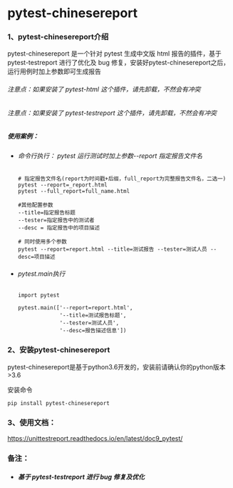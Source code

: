 # pytest-chinesereport

### 1、pytest-chinesereport介绍

pytest-chinesereport 是一个针对 pytest 生成中文版 html 报告的插件，基于 pytest-testreport 进行了优化及 bug 修复，安装好pytest-chinesereport之后，运行用例时加上参数即可生成报告

###### 注意点：如果安装了 pytest-html 这个插件，请先卸载，不然会有冲突
###### 注意点：如果安装了 pytest-testreport 这个插件，请先卸载，不然会有冲突

##### 使用案例：

- ###### 命令行执行： pytest 运行测试时加上参数--report 指定报告文件名

    ```shell
    # 指定报告文件名(report为时间戳+后缀，full_report为完整报告文件名，二选一)
    pytest --report=_report.html
    pytest --full_report=full_name.html
    
    #其他配置参数
    --title=指定报告标题
    --tester=指定报告中的测试者
    --desc = 指定报告中的项目描述
    
    # 同时使用多个参数
    pytest --report=report.html --title=测试报告 --tester=测试人员 --desc=项目描述
    ```
    
- ###### pytest.main执行

    ```shell
    import pytest
    
    pytest.main(['--report=report.html',
                 '--title=测试报告标题',
                 '--tester=测试人员',
                 '--desc=报告描述信息'])
    ```

    

### 2、安装pytest-chinesereport

pytest-chinesereport是基于python3.6开发的，安装前请确认你的python版本>3.6

安装命令

```pip install pytest-chinesereport```

### 3、使用文档：
https://unittestreport.readthedocs.io/en/latest/doc9_pytest/
### 备注：

- ##### 基于 pytest-testreport 进行 bug 修复及优化

